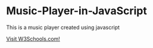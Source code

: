 # Music-Player-in-JavaScript
This is a music player created using javascript

<a href="https://www.w3schools.com">Visit W3Schools.com!</a>

